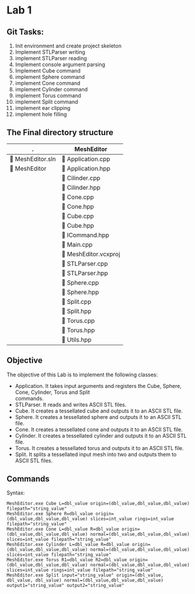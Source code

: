 # Lab 1

## Git Tasks:

1. Init environment and create project skeleton
2. Implement STLParser writing
3. implement STLParser reading
4. Implement console argument parsing
5. Implement Cube command
6. implement Sphere command
7. implement Cone command
8. implement Cylinder command
9. implement Torus command
10. implement Split command
11. implement ear clipping
12. implement hole filling

## The Final directory structure

| .                            | MeshEditor         |
| ---------------------------- | ------------------ |
| 📄 MeshEditor.sln            | 📄 Application.cpp    |
| 📁 MeshEditor                | 📄 Application.hpp    |
|                              | 📄 Cilinder.cpp       |
|                              | 📄 Cilinder.hpp       |
|                              | 📄 Cone.cpp           |
|                              | 📄 Cone.hpp           |
|                              | 📄 Cube.cpp           |
|                              | 📄 Cube.hpp           |
|                              | 📄 ICommand.hpp       |
|                              | 📄 Main.cpp           |
|                              | 📄 MeshEditor.vcxproj |
|                              | 📄 STLParser.cpp      |
|                              | 📄 STLParser.hpp      |
|                              | 📄 Sphere.cpp         |
|                              | 📄 Sphere.hpp         |
|                              | 📄 Split.cpp          |
|                              | 📄 Split.hpp          |
|                              | 📄 Torus.cpp          |
|                              | 📄 Torus.hpp          |
|                              | 📄 Utils.hpp          |

## Objective

The objective of this Lab is to implement the following classes:
* Application. It takes input arguments and registers the Cube, Sphere, Cone, Cylinder, Torus and Split  
commands.
* STLParser. It reads and writes ASCII STL files.
* Cube. It creates a tessellated cube and outputs it to an ASCII STL file.  
* Sphere. It creates a tessellated sphere and outputs it to an ASCII STL file. 
* Cone. It creates a tessellated cone and outputs it to an ASCII STL file.
* Cylinder. It creates a tessellated cylinder and outputs it to an ASCII STL file.
* Torus. It creates a tessellated torus and outputs it to an ASCII STL file.
* Split. It splits a tessellated input mesh into two and outputs them to ASCII STL files.

## Commands

Syntax:

```
MeshEditor.exe Cube L=dbl_value origin=(dbl_value,dbl_value,dbl_value) filepath="string_value"
MeshEditor.exe Sphere R=dbl_value origin=(dbl_value,dbl_value,dbl_value) slices=int_value rings=int_value filepath="string_value"
MeshEditor.exe Cone L=dbl_value R=dbl_value origin=(dbl_value,dbl_value,dbl_value) normal=(dbl_value,dbl_value,dbl_value) slices=int_value filepath="string_value"
MeshEditor.exe Cylinder L=dbl_value R=dbl_value origin=(dbl_value,dbl_value,dbl_value) normal=(dbl_value,dbl_value,dbl_value) slices=int_value filepath="string_value"
MeshEditor.exe Torus R1=dbl_value R2=dbl_value origin=(dbl_value,dbl_value,dbl_value) normal=(dbl_value,dbl_value,dbl_value) slices=int_value rings=int_value filepath="string_value"
MeshEditor.exe Split input="string_value" origin=(dbl_value, dbl_value, dbl_value) normal=(dbl_value,dbl_value,dbl_value) output1="string_value" output2="string_value"
```
